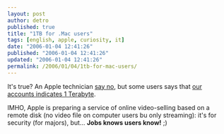 ```yaml
---
layout: post
author: detro
published: true
title: "1TB for .Mac users"
tags: [english, apple, curiosity, it]
date: "2006-01-04 12:41:26"
published: "2006-01-04 12:41:26"
updated: "2006-01-04 12:41:26"
permalink: /2006/01/04/1tb-for-mac-users/
---
```


It's true?
An Apple technician <a target="_new" href="http://www.melablog.it/post/1291/1tb-su-mac-apple-prepara-la-nuova-piattaforma-multimediale#more">say no</a>, but some users says that <a target="_new" href="http://loop.worldofapple.com/archives/2005/12/31/mac-shifts-bandwidth-limit-to-1tb/">our accounts indicates 1 Terabyte</a>.

IMHO, Apple is preparing a service of online video-selling based on a remote disk (no video file on computer users bu only streaming): it's for security (for majors), but... <strong>Jobs knows  users know!</strong> ;)
